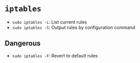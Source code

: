 # `iptables`

- `sudo iptables -L`: List current rules
- `sudo iptables -S`: Output rules by configuration command

## Dangerous

- `sudo iptables -F`: Revert to default rules
